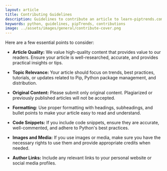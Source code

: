 ```yaml
---
layout: article
title: Contributing Guidelines
description: Guidelines to contribute an article to learn-piptrends.com
keywords: python, guidelines, pipTrends, contributions
image: ../assets/images/general/contribute-cover.png
---
```


Here are a few essential points to consider:

- **Article Quality:** We value high-quality content that provides value to our readers. Ensure your article is well-researched, accurate, and provides practical insights or tips.

- **Topic Relevance:** Your article should focus on trends, best practices, tutorials, or updates related to Pip, Python package management, and distribution.

- **Original Content:** Please submit only original content. Plagiarized or previously published articles will not be accepted.

- **Formatting:** Use proper formatting with headings, subheadings, and bullet points to make your article easy to read and understand.

- **Code Snippets:** If you include code snippets, ensure they are accurate, well-commented, and adhere to Python's best practices.

- **Images and Media:** If you use images or media, make sure you have the necessary rights to use them and provide appropriate credits when needed.

- **Author Links:** Include any relevant links to your personal website or social media profiles.
